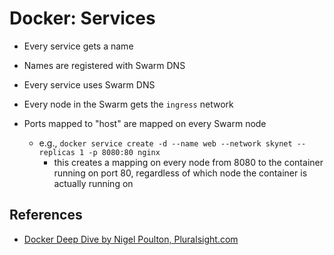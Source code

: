 # Docker: Services

- Every service gets a name
- Names are registered with Swarm DNS
- Every service uses Swarm DNS
- Every node in the Swarm gets the `ingress` network

- Ports mapped to "host" are mapped on every Swarm node
  - e.g., `docker service create -d --name web --network skynet --replicas 1 -p 8080:80 nginx`
    - this creates a mapping on every node from 8080 to the container running
      on port 80, regardless of which node the container is actually running
      on

## References

- [Docker Deep Dive by Nigel Poulton, Pluralsight.com](https://www.pluralsight.com/courses/docker-deep-dive-update)
